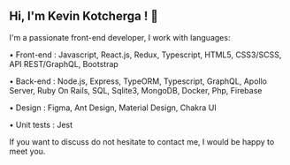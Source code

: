 ## Hi, I'm Kevin Kotcherga ! 👋

I'm a passionate front-end developer, I work with languages:

• Front-end : Javascript, React.js, Redux, Typescript, HTML5, CSS3/SCSS, API REST/GraphQL, Bootstrap

• Back-end : Node.js, Express, TypeORM, Typescript, GraphQL, Apollo Server, Ruby On Rails, SQL, Sqlite3, MongoDB, Docker, Php, Firebase

• Design : Figma, Ant Design, Material Design, Chakra UI

• Unit tests : Jest

If you want to discuss do not hesitate to contact me, I would be happy to meet you.

